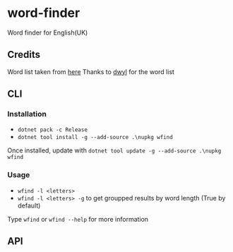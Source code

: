 # word-finder

Word finder for English(UK)

## Credits

Word list taken from [here](https://github.com/dwyl/english-words)
Thanks to [dwyl](https://github.com/dwyl) for the word list

## CLI

### Installation

- `dotnet pack -c Release`
- `dotnet tool install -g --add-source .\nupkg wfind`

Once installed, update with `dotnet tool update -g --add-source .\nupkg wfind`

### Usage

- `wfind -l <letters>`
- `wfind -l <letters> -g` to get groupped results by word length (True by default)

Type `wfind` or `wfind --help` for more information

## API

